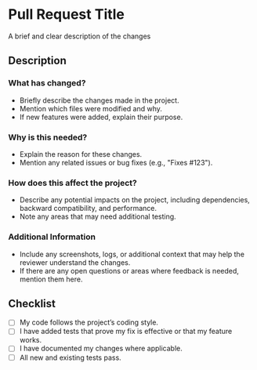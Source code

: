 # Pull Request Title

A brief and clear description of the changes

## Description

### What has changed?
- Briefly describe the changes made in the project.
- Mention which files were modified and why.
- If new features were added, explain their purpose.

### Why is this needed?
- Explain the reason for these changes.
- Mention any related issues or bug fixes (e.g., "Fixes #123").

### How does this affect the project?
- Describe any potential impacts on the project, including dependencies, backward compatibility, and performance.
- Note any areas that may need additional testing.

### Additional Information
- Include any screenshots, logs, or additional context that may help the reviewer understand the changes.
- If there are any open questions or areas where feedback is needed, mention them here.

## Checklist

- [ ] My code follows the project’s coding style.
- [ ] I have added tests that prove my fix is effective or that my feature works.
- [ ] I have documented my changes where applicable.
- [ ] All new and existing tests pass.
